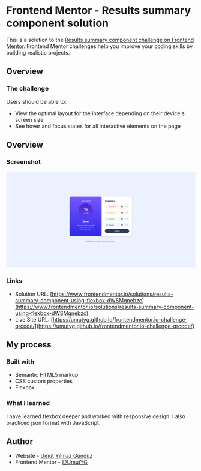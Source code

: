 # Frontend Mentor - Results summary component solution

This is a solution to the [Results summary component challenge on Frontend Mentor](https://www.frontendmentor.io/challenges/results-summary-component-CE_K6s0maV). Frontend Mentor challenges help you improve your coding skills by building realistic projects. 

## Overview

### The challenge

Users should be able to:

- View the optimal layout for the interface depending on their device's screen size
- See hover and focus states for all interactive elements on the page

## Overview

### Screenshot

![](./assets/images/screenshot.png)


### Links

- Solution URL: [https://www.frontendmentor.io/solutions/results-summary-component-using-flexbox-dWSMgnebzc](https://www.frontendmentor.io/solutions/results-summary-component-using-flexbox-dWSMgnebzc)
- Live Site URL: [https://umutyg.github.io/frontendmentor.io-challenge-qrcode/](https://umutyg.github.io/frontendmentor.io-challenge-qrcode/)

## My process

### Built with

- Semantic HTML5 markup
- CSS custom properties
- Flexbox

### What I learned

I have learned flexbox deeper and worked with responsive design. I also practiced json format with JavaScript.

## Author

- Website - [Umut Yılmaz Gündüz](https://umutyg.com.tr/)
- Frontend Mentor - [@UmutYG](https://www.frontendmentor.io/profile/yourusername)

